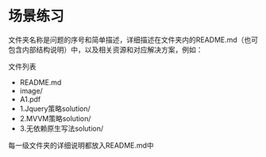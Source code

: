 # 场景练习
文件夹名称是问题的序号和简单描述，详细描述在文件夹内的README.md（也可包含内部结构说明）中，以及相关资源和对应解决方案，例如：

文件列表
* README.md
* image/
* A1.pdf
* 1.Jquery策略solution/
* 2.MVVM策略solution/
* 3.无依赖原生写法solution/

每一级文件夹的详细说明都放入README.md中